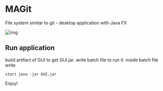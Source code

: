 # MAGit  

File system similar to git - desktop application with Java FX

![img](https://i.imgur.com/9vVEeoV.gif)

## Run application

build artifact of GUI to get GUI.jar. write batch file to run it. inside batch file write
```
start java -jar GUI.jar
```

Enjoy!

